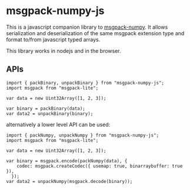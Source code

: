 # msgpack-numpy-js

This is a javascript companion library to [msgpack-numpy](https://github.com/lebedov/msgpack-numpy). It allows serialization and deserialization of the same msgpack extension type and format to/from javascript typed arrays.

This library works in nodejs and in the browser.

## APIs

```
import { packBinary, unpackBinary } from "msgpack-numpy-js";
import msgpack from "msgpack-lite";

var data = new Uint32Array([1, 2, 3]);

var binary = packBinary(data);
var data2 = unpackBinary(binary);
```

alternatively a lower level API can be used:

```
import { packNumpy, unpackNumpy } from "msgpack-numpy-js";
import msgpack from "msgpack-lite";

var data = new Uint32Array([1, 2, 3]);

var binary = msgpack.encode(packNumpy(data), {
    codec: msgpack.createCodec({ usemap: true, binarraybuffer: true }),
  });
var data2 = unpackNumpy(msgpack.decode(binary));
```
